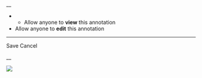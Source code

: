 __

  *   * Allow anyone to **view** this annotation
  * Allow anyone to **edit** this annotation



* * *

Save Cancel

__




![](https://bat.bing.com/action/0?ti=56018282&Ver=2&mid=68720478-8646-4257-acca-e55697a7b0e5&sid=201ffde0635411ee902411d77b750559&vid=20202bf0635411ee9ac03f2e618b0b9f&vids=0&msclkid=N&pi=0&lg=en-US&sw=800&sh=600&sc=24&nwd=1&tl=Shortform%20%7C%20A%20Warning&p=https%3A%2F%2Fwww.shortform.com%2Fapp%2Fbook%2Fa-warning%2Fchapter-2&r=&lt=393&evt=pageLoad&sv=1&rn=380032)
